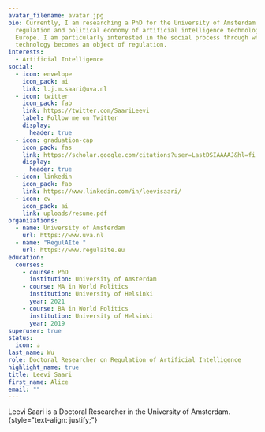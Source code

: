 ```yaml
---
avatar_filename: avatar.jpg
bio: Currently, I am researching a PhD for the University of Amsterdam on the
  regulation and political economy of artificial intelligence technologies in
  Europe. I am particularly interested in the social process through which
  technology becomes an object of regulation.
interests:
  - Artificial Intelligence
social:
  - icon: envelope
    icon_pack: ai
    link: l.j.m.saari@uva.nl
  - icon: twitter
    icon_pack: fab
    link: https://twitter.com/SaariLeevi
    label: Follow me on Twitter
    display:
      header: true
  - icon: graduation-cap
    icon_pack: fas
    link: https://scholar.google.com/citations?user=LastDSIAAAAJ&hl=fi
    display:
      header: true
  - icon: linkedin
    icon_pack: fab
    link: https://www.linkedin.com/in/leevisaari/
  - icon: cv
    icon_pack: ai
    link: uploads/resume.pdf
organizations:
  - name: University of Amsterdam
    url: https://www.uva.nl
  - name: "RegulAIte "
    url: https://www.regulaite.eu
education:
  courses:
    - course: PhD
      institution: University of Amsterdam
    - course: MA in World Politics
      institution: University of Helsinki
      year: 2021
    - course: BA in World Politics
      institution: University of Helsinki
      year: 2019
superuser: true
status:
  icon: ☕️
last_name: Wu
role: Doctoral Researcher on Regulation of Artificial Intelligence
highlight_name: true
title: Leevi Saari
first_name: Alice
email: ""
---
```

Leevi Saari is a Doctoral Researcher in the University of Amsterdam.
{style="text-align: justify;"}